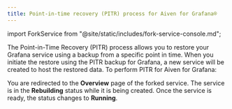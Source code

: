 ```yaml
---
title: Point-in-time recovery (PITR) process for Aiven for Grafana®
---
```


import ForkService from "@site/static/includes/fork-service-console.md";

The Point-in-Time Recovery (PITR) process allows you to restore your Grafana service using a backup from a specific point in time.
When you
initiate the restore using the PITR backup for Grafana, a new service
will be created to host the restored data. To perform PITR for Aiven for Grafana:

<ForkService/>

You are redirected to the **Overview** page of the forked
service. The service is in the **Rebuilding** status while it is
being created. Once the service is ready, the status changes to
**Running**.

